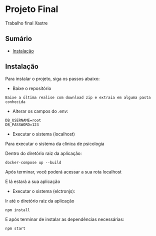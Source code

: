 # Projeto Final
Trabalho final Xastre

## Sumário

- [Instalação](#instalação)


## Instalação

Para instalar o projeto, siga os passos abaixo:

- Baixe o repositório
```
Baixe a última realise com download zip e extraia em alguma pasta conhecida
```

- Alterar os campos do .env:
```
DB_USERNAME=root
DB_PASSWORD=123
```

- Executar o sistema (localhost)

Para executar o sistema da clínica de psicologia

Dentro do diretório raiz da aplicação:
```
docker-compose up --build
```
Após terminar, você poderá acessar a sua rota localhost

E lá estará a sua aplicação

- Executar o sistema (elctronjs):

Ir até o diretório raiz da aplicação
```
npm install
```
E após terminar de instalar as dependências necessárias:
```
npm start
```
